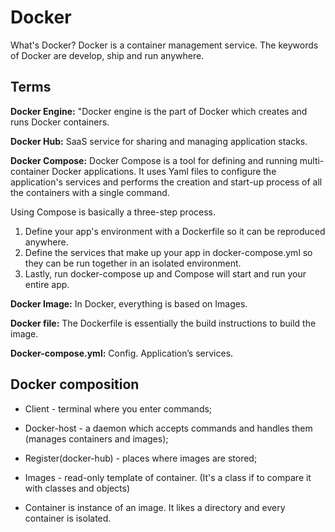 # Docker

What's Docker?
Docker is a container management service. The keywords of Docker are develop, ship and run anywhere.

## Terms

**Docker Engine:** "Docker engine is the part of Docker which creates and runs Docker containers.

**Docker Hub:** SaaS service for sharing and managing application stacks.

**Docker Compose:** Docker Compose is a tool for defining and running multi-container Docker applications. It uses Yaml files to configure the application's services and performs the creation and start-up process of all the containers with a single command.

Using Compose is basically a three-step process.

1. Define your app's environment with a Dockerfile so it can be reproduced anywhere.
2. Define the services that make up your app in docker-compose.yml so they can be run together in an isolated environment.
3. Lastly, run docker-compose up and Compose will start and run your entire app.

**Docker Image:** In Docker, everything is based on Images.

**Docker file:** The Dockerfile is essentially the build instructions to build the image.

**Docker-compose.yml:** Config. Application’s services.

## Docker composition

- Client - terminal where you enter commands;
- Docker-host - a daemon which accepts commands and handles them (manages containers and images);
- Register(docker-hub) - places where images are stored;

- Images - read-only template of container. (It's a class if to compare it with classes and objects)
- Container is instance of an image. It likes a directory and every container is isolated.